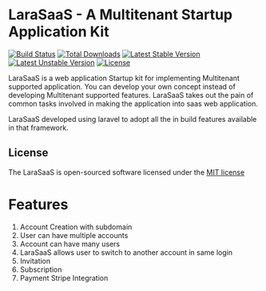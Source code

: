 # LaraSaaS - A Multitenant Startup Application Kit

[![Build Status](https://travis-ci.org/laravel/framework.svg)](https://travis-ci.org/laravel/framework)
[![Total Downloads](https://poser.pugx.org/laravel/framework/d/total.svg)](https://packagist.org/packages/laravel/framework)
[![Latest Stable Version](https://poser.pugx.org/laravel/framework/v/stable.svg)](https://packagist.org/packages/laravel/framework)
[![Latest Unstable Version](https://poser.pugx.org/laravel/framework/v/unstable.svg)](https://packagist.org/packages/laravel/framework)
[![License](https://poser.pugx.org/laravel/framework/license.svg)](https://packagist.org/packages/laravel/framework)

LaraSaaS is a web application Startup kit for implementing Multitenant supported application. You can develop your own concept instead of developing Multitenant supported features. LaraSaaS takes out the pain of common tasks involved in making the application into saas web application.

LaraSaaS developed using laravel to adopt all the in build features available in that framework.

## License

The LaraSaaS is open-sourced software licensed under the [MIT license](http://opensource.org/licenses/MIT)

# Features

1. Account Creation with subdomain
2. User can have multiple accounts
3. Account can have many users
4. LaraSaaS allows user to switch to another account in same login
5. Invitation
6. Subscription
7. Payment Stripe Integration
